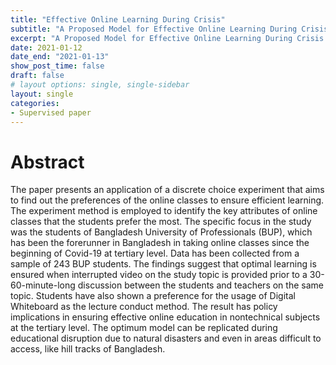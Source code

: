 ```yaml
---
title: "Effective Online Learning During Crisis"
subtitle: "A Proposed Model for Effective Online Learning During Crisis using Discrete Choice Experiment Method: A Study on the Students of Bangladesh University of Professionals (BUP) During COVID-19"
excerpt: "A Proposed Model for Effective Online Learning During Crisis using Discrete Choice Experiment Method: A Study on the Students of Bangladesh University of Professionals (BUP) During COVID-19"
date: 2021-01-12
date_end: "2021-01-13"
show_post_time: false
draft: false
# layout options: single, single-sidebar
layout: single
categories:
- Supervised paper
---
```


# Abstract

The paper presents an application of a discrete choice experiment that aims to find out the preferences of the online classes to ensure efficient learning. The experiment method is employed to identify the key attributes of online classes that the students prefer the most. The specific focus in the study was the students of Bangladesh University of Professionals (BUP), which has been the forerunner in Bangladesh in taking online classes since the beginning of Covid-19 at tertiary level. Data has been collected from a sample of 243 BUP students. The findings suggest that optimal learning is ensured when interrupted video on the study topic is provided prior to a 30-60-minute-long discussion between the students and teachers on the same topic. Students have also shown a preference for the usage of Digital Whiteboard as the lecture conduct method. The result has policy implications in ensuring effective online education in nontechnical subjects at the tertiary level. The optimum model can be replicated during educational disruption due to natural disasters and even in areas difficult to access, like hill tracks of Bangladesh.

